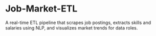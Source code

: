 # Job-Market-ETL
A real-time ETL pipeline that scrapes job postings, extracts skills and salaries using NLP, and visualizes market trends for data roles.
